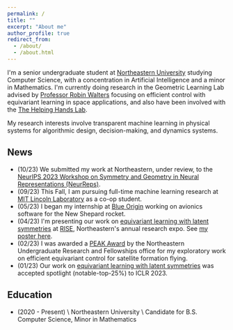 ```yaml
---
permalink: /
title: ""
excerpt: "About me"
author_profile: true
redirect_from:
  - /about/
  - /about.html
---
```


I'm a senior undergraduate student at [Northeastern University](https://www.northeastern.edu) studying Computer Science, with a concentration in Artificial Intelligence and a minor in Mathematics. I'm currently doing research in the Geometric Learning Lab advised by [Professor Robin Walters](https://www.khoury.northeastern.edu/people/robin-walters/) focusing on efficient control with equivariant learning in space applications, and also have been involved with the [The Helping Hands Lab](https://www2.ccs.neu.edu/research/helpinghands/).

My research interests involve transparent machine learning in physical systems for algorithmic design, decision-making, and dynamics systems.

## News

- (10/23) We submitted my work at Northeastern, under review, to the [NeurIPS 2023 Workshop on Symmetry and Geometry in Neural Representations (NeurReps)](https://www.neurreps.org/about).
- (09/23) This Fall, I am pursuing full-time machine learning research at [MIT Lincoln Laboratory](https://www.ll.mit.edu/) as a co-op student.
- (05/23) I began my internship at [Blue Origin](https://www.blueorigin.com/) working on avionics software for the New Shepard rocket.
- (04/23) I'm presenting our work on [equivariant learning with latent symmetries](https://nsortur.github.io/publication/iclr2023) at [RISE](https://undergraduate.northeastern.edu/research/rise-2023/overview/), Northeastern's annual research expo. See [my poster here](https://drive.google.com/file/d/1zKoX4EBMvLhzg2CjEZuvNoKS3bTbCODz/view?usp=sharing).
- (02/23) I was awarded a [PEAK Award](https://undergraduate.northeastern.edu/research/awards/peak-awards-overview/) by the Northeastern Undergraduate Research and Fellowships office for my exploratory work on efficient equivariant control for satellite formation flying.
- (01/23) Our work on [equivariant learning with latent symmetries](https://nsortur.github.io/publication/iclr2023) was accepted spotlight (notable-top-25%) to ICLR 2023.

## Education

- (2020 - Present) \\
  Northeastern University \\
  Candidate for B.S. Computer Science, Minor in Mathematics
